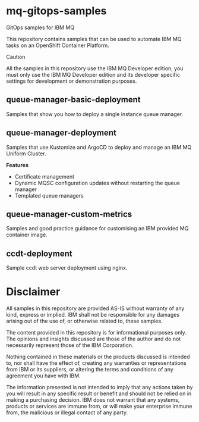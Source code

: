# mq-gitops-samples
GitOps samples for IBM MQ

This repository contains samples that can be used to automate IBM MQ tasks on an OpenShift Container Platform.  

> [!CAUTION]
> All the samples in this repository use the IBM MQ Developer edition, you must only use the IBM MQ Developer edition and its developer specific settings for development or demonstration purposes.

## queue-manager-basic-deployment

Samples that show you how to deploy a single instance queue manager.  

## queue-manager-deployment

Samples that use Kustomize and ArgoCD to deploy and manage an IBM MQ Uniform Cluster.  

**Features**
  
- Certificate management
- Dynamic MQSC configuration updates without restarting the queue manager
- Templated queue managers
  
## queue-manager-custom-metrics
  
Samples and good practice guidance for customising an IBM provided MQ container image.  

## ccdt-deployment
  
Sample ccdt web server deployment using nginx.  





# Disclaimer  
All samples in this repository are provided AS-IS without warranty of any kind, express or implied.  IBM shall not be responsible for any damages arising out of the use of, or otherwise related to, these samples.

The content provided in this repository is for informational purposes only. The opinions and insights discussed are those of the author and do not necessarily represent those of the IBM Corporation.

Nothing contained in these materials or the products discussed is intended to, nor shall have the effect of, creating any warranties or representations from IBM or its suppliers, or altering the terms and conditions of any agreement you have with IBM.

The information presented is not intended to imply that any actions taken by you will result in any specific result or benefit and should not be relied on in making a purchasing decision. IBM does not warrant that any systems, products or services are immune from, or will make your enterprise immune from, the malicious or illegal contact of any party.
